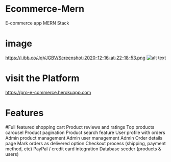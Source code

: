 # Ecommerce-Mern
E-commerce app MERN Stack

# image
https://i.ibb.co/JqVJGBV/Screenshot-2020-12-16-at-22-18-53.png
![alt text](https://i.ibb.co/JqVJGBV/Screenshot-2020-12-16-at-22-18-53.png)
# visit the Platform 
https://pro-e-commerce.herokuapp.com
# Features
#Full featured shopping cart
Product reviews and ratings
Top products carousel
Product pagination
Product search feature
User profile with orders
Admin product management
Admin user management
Admin Order details page
Mark orders as delivered option
Checkout process (shipping, payment method, etc)
PayPal / credit card integration
Database seeder (products & users)
